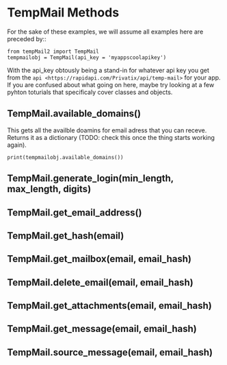 TempMail Methods
=========



For the sake of these examples, we will assume all examples here are preceded by::

    from tempMail2 import TempMail
    tempmailobj = TempMail(api_key = 'myappscoolapikey')

With the api_key obtously being a stand-in for whatever api key you get from the `api <https://rapidapi.com/Privatix/api/temp-mail>` for your app.
If you are confused about what going on here, maybe try looking at a few pyhton toturials that specificaly cover classes and objects.

TempMail.available_domains()
-----
This gets all the availble doamins for email adress that you can receve.
Returns it as a dictionary (TODO: check this once the thing starts working again).

    print(tempmailobj.available_domains())

TempMail.generate_login(min_length, max_length, digits)
-----

TempMail.get_email_address()
-----

TempMail.get_hash(email)
-----

TempMail.get_mailbox(email, email_hash)
-----

TempMail.delete_email(email, email_hash)
-----

TempMail.get_attachments(email, email_hash)
-----

TempMail.get_message(email, email_hash)
-----

TempMail.source_message(email, email_hash)
-----
